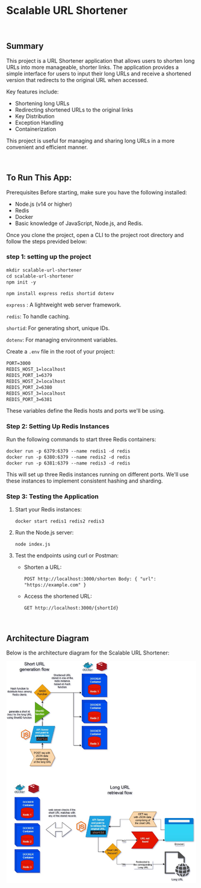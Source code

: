 # Scalable URL Shortener

<br>

## Summary

This project is a URL Shortener application that allows users to shorten long URLs into more manageable, shorter links. The application provides a simple interface for users to input their long URLs and receive a shortened version that redirects to the original URL when accessed.

Key features include:

- Shortening long URLs
- Redirecting shortened URLs to the original links
- Key Distribution
- Exception Handling
- Containerization

This project is useful for managing and sharing long URLs in a more convenient and efficient manner.

<br>

## To Run This App:

Prerequisites
Before starting, make sure you have the following installed:

- Node.js (v14 or higher)
- Redis
- Docker
- Basic knowledge of JavaScript, Node.js, and Redis.

Once you clone the project, open a CLI to the project root directory and
follow the steps previded below:

### step 1: setting up the project

```
mkdir scalable-url-shortener
cd scalable-url-shortener
npm init -y
```

```
npm install express redis shortid dotenv
```

`express` : A lightweight web server framework.

`redis`: To handle caching.

`shortid`: For generating short, unique IDs.

`dotenv`: For managing environment variables.

Create a `.env` file in the root of your project:

```
PORT=3000
REDIS_HOST_1=localhost
REDIS_PORT_1=6379
REDIS_HOST_2=localhost
REDIS_PORT_2=6380
REDIS_HOST_3=localhost
REDIS_PORT_3=6381
```

These variables define the Redis hosts and ports we'll be using.

### Step 2: Setting Up Redis Instances

Run the following commands to start three Redis containers:

```
docker run -p 6379:6379 --name redis1 -d redis
docker run -p 6380:6379 --name redis2 -d redis
docker run -p 6381:6379 --name redis3 -d redis
```

This will set up three Redis instances running on different ports.
We'll use these instances to implement consistent hashing and sharding.

### Step 3: Testing the Application

1. Start your Redis instances:
   ```
   docker start redis1 redis2 redis3
   ```
2. Run the Node.js server:
   ```
   node index.js
   ```
3. Test the endpoints using curl or Postman:

   - Shorten a URL:

     ```
     POST http://localhost:3000/shorten Body: { "url": "https://example.com" }
     ```

   - Access the shortened URL:
     ```
     GET http://localhost:3000/{shortId}
     ```

<br>

## Architecture Diagram

Below is the architecture diagram for the Scalable URL Shortener:

![Architecture Diagram](system.jpg)
